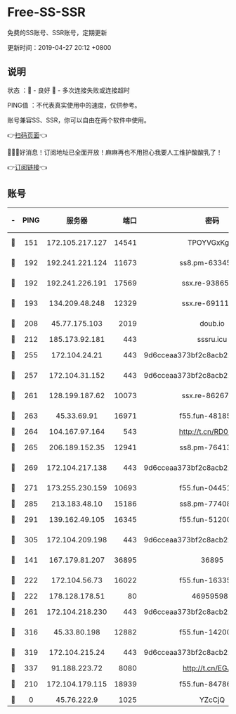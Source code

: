 # Free-SS-SSR

免费的SS账号、SSR账号，定期更新

更新时间：2019-04-27 20:12 +0800

## 说明

状态     ：🙂 - 良好 🙁 - 多次连接失败或连接超时

PING值   ：不代表真实使用中的速度，仅供参考。

账号兼容SS、SSR，你可以自由在两个软件中使用。

👉[扫码页面](https://liesauer.github.io/Free-SS-SSR/)👈

🎉🎉🎉好消息！订阅地址已全面开放！麻麻再也不用担心我要人工维护酸酸乳了！

👉[订阅链接](https://www.liesauer.net/yogurt/subscribe?ACCESS_TOKEN=DAYxR3mMaZAsaqUb)👈

## 账号

|-|PING|服务器|端口|密码|加密方式|区域|
|:----:|:----:|:-----:|-----:|:----:|:----:|:----:|
|🙂|151|172.105.217.127|14541|TPOYVGxKglpi|aes-256-cfb|JP|
|🙂|192|192.241.221.124|11673|ss8.pm-63345432|aes-256-cfb|US|
|🙂|192|192.241.226.191|17569|ssx.re-93865244|aes-256-cfb|US|
|🙂|193|134.209.48.248|12329|ssx.re-69111768|aes-256-cfb|US|
|🙂|208|45.77.175.103|2019|doub.io|aes-128-ctr|SG|
|🙂|212|185.173.92.181|443|sssru.icu|rc4-md5|RU|
|🙂|255|172.104.24.21|443|9d6cceaa373bf2c8acb22e60b6a58be6|aes-256-cfb|US|
|🙂|257|172.104.31.152|443|9d6cceaa373bf2c8acb22e60b6a58be6|aes-256-cfb|US|
|🙂|261|128.199.187.62|10073|ssx.re-86267406|aes-256-cfb|SG|
|🙂|263|45.33.69.91|16971|f55.fun-48185510|aes-256-cfb|US|
|🙂|264|104.167.97.164|543|http://t.cn/RD0D7sx|rc4-md5|CA|
|🙂|265|206.189.152.35|12941|ss8.pm-76413871|aes-256-cfb|SG|
|🙂|269|172.104.217.138|443|9d6cceaa373bf2c8acb22e60b6a58be6|aes-256-cfb|US|
|🙂|271|173.255.230.159|10693|f55.fun-04451373|aes-256-cfb|US|
|🙂|285|213.183.48.10|15186|ss8.pm-77408215|rc4-md5|RU|
|🙂|291|139.162.49.105|16345|f55.fun-51200650|aes-256-cfb|SG|
|🙂|305|172.104.209.198|443|9d6cceaa373bf2c8acb22e60b6a58be6|aes-256-cfb|US|
|🙂|141|167.179.81.207|36895|36895|aes-256-cfb|JP|
|🙂|222|172.104.56.73|16022|f55.fun-16335586|aes-256-cfb|SG|
|🙂|222|178.128.178.51|80|469595985|chacha20|US|
|🙂|261|172.104.218.230|443|9d6cceaa373bf2c8acb22e60b6a58be6|aes-256-cfb|US|
|🙂|316|45.33.80.198|12882|f55.fun-14200108|aes-256-cfb|US|
|🙂|319|172.104.215.24|443|9d6cceaa373bf2c8acb22e60b6a58be6|aes-256-cfb|US|
|🙂|337|91.188.223.72|8080|http://t.cn/EGJIyrl|rc4-md5|RU|
|🙁|210|172.104.179.115|18939|f55.fun-84786774|aes-256-cfb|SG|
|🙁|0|45.76.222.9|1025|YZcCjQ|rc4-md5|JP|
